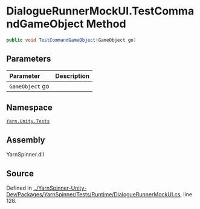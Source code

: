 <!-- This file was generated by a tool. Do not edit this file by hand. -->

# DialogueRunnerMockUI.TestCommandGameObject Method


```csharp
public void TestCommandGameObject(GameObject go)
```

## Parameters
|Parameter|Description|
|:---|:---|
|`GameObject` go||


## Namespace
[`Yarn.Unity.Tests`](/api/csharp/yarn.unity.tests/README.md)

## Assembly
YarnSpinner.dll

## Source
Defined in [../YarnSpinner-Unity-Dev/Packages/YarnSpinner/Tests/Runtime/DialogueRunnerMockUI.cs](https://github.com/YarnSpinnerTool/YarnSpinner-Unity//blob/develop/Tests/Runtime/DialogueRunnerMockUI.cs#L128), line 128.
